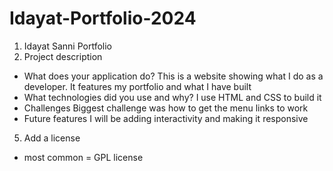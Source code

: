 # Idayat-Portfolio-2024
1. Idayat Sanni Portfolio
2. Project description
- What does your application do? This is a website showing what I do as a developer. It features my portfolio and what I have built
- What technologies did you use and why? I use HTML and CSS to build it
- Challenges Biggest challenge was how to get the menu links to work
- Future features I will be adding interactivity and making it responsive
5. Add a license
- most common = GPL license
